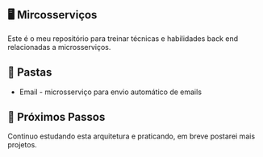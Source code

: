 ## 🖥️ Mircosserviços

Este é o meu repositório para treinar técnicas e habilidades back end relacionadas a microsserviços.

## 📁 Pastas
- Email - microsserviço para envio automático de emails

## 🏁 Próximos Passos
Continuo estudando esta arquitetura e praticando, em breve postarei mais projetos.

